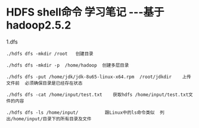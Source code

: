 # HDFS shell命令 学习笔记    ---基于hadoop2.5.2

1.dfs

	./hdfs dfs -mkdir /root   创建目录
	
	./hdfs dfs -mkdir -p  /home/hadoop  创建多层目录
	
	./hdfs dfs -put /home/jdk/jdk-8u65-linux-x64.rpm  /root/jdkdir    上传文件前  必须确保目录是已经存在状态
	
	./hdfs dfs -cat /home/input/test.txt    获取hdfs /home/input/test.txt文件的内容
	
	./hdfs dfs -ls /home/input/			 跟Linux中的ls命令类似  列出/home/input/目录下的所有目录及文件
	
	